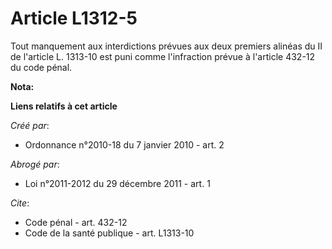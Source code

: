 # Article L1312-5

Tout manquement aux interdictions prévues aux deux premiers alinéas du II de l'article L. 1313-10 est puni comme l'infraction
prévue à l'article 432-12 du code pénal.

**Nota:**



**Liens relatifs à cet article**

_Créé par_:

  - Ordonnance n°2010-18 du 7 janvier 2010 - art. 2

_Abrogé par_:

  - Loi n°2011-2012 du 29 décembre 2011 - art. 1

_Cite_:

  - Code pénal - art. 432-12
  - Code de la santé publique - art. L1313-10
